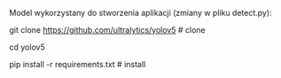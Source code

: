 Model wykorzystany do stworzenia aplikacji (zmiany w pliku detect.py):

git clone https://github.com/ultralytics/yolov5  # clone

cd yolov5

pip install -r requirements.txt  # install
